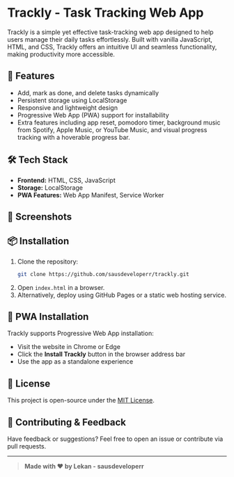 # Trackly - Task Tracking Web App

Trackly is a simple yet effective task-tracking web app designed to help users manage their daily tasks effortlessly. Built with vanilla JavaScript, HTML, and CSS, Trackly offers an intuitive UI and seamless functionality, making productivity more accessible.

## 🚀 Features

- Add, mark as done, and delete tasks dynamically
- Persistent storage using LocalStorage
- Responsive and lightweight design
- Progressive Web App (PWA) support for installability
- Extra features including app reset, pomodoro timer, background music from Spotify, Apple Music, or YouTube Music, and visual progress tracking with a hoverable progress bar.

## 🛠 Tech Stack

- **Frontend:** HTML, CSS, JavaScript
- **Storage:** LocalStorage
- **PWA Features:** Web App Manifest, Service Worker

## 📸 Screenshots



## 📦 Installation

1. Clone the repository:
   ```sh
   git clone https://github.com/sausdeveloperr/trackly.git
   ```
2. Open `index.html` in a browser.
3. Alternatively, deploy using GitHub Pages or a static web hosting service.

## 🔧 PWA Installation

Trackly supports Progressive Web App installation:

- Visit the website in Chrome or Edge
- Click the **Install Trackly** button in the browser address bar
- Use the app as a standalone experience

## 📝 License

This project is open-source under the [MIT License](LICENSE).

## 📢 Contributing & Feedback

Have feedback or suggestions? Feel free to open an issue or contribute via pull requests.

---

> **Made with ❤️ by Lekan - sausdeveloperr**